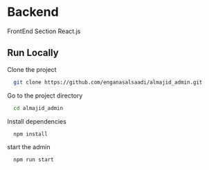 # Backend

FrontEnd Section React.js


## Run Locally

Clone the project

```bash
  git clone https://github.com/enganasalsaadi/almajid_admin.git
```

Go to the project directory

```bash
  cd almajid_admin
```

Install dependencies

```bash
  npm install
```

start the admin

```bash
  npm run start
```
